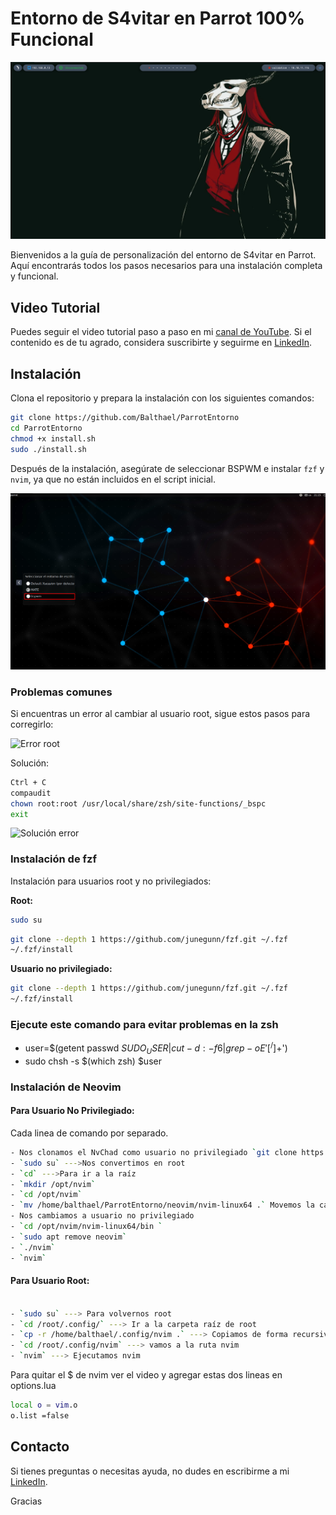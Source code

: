 
# Entorno de S4vitar en Parrot 100% Funcional

![Entorno S4vitar](images/01.png)

Bienvenidos a la guía de personalización del entorno de S4vitar en Parrot. Aquí encontrarás todos los pasos necesarios para una instalación completa y funcional.

## Video Tutorial

Puedes seguir el video tutorial paso a paso en mi [canal de YouTube](https://youtu.be/rY6S9CS6KDc). Si el contenido es de tu agrado, considera suscribirte y seguirme en [LinkedIn](https://www.linkedin.com/in/johnosoriob/).

## Instalación

Clona el repositorio y prepara la instalación con los siguientes comandos:

```bash
git clone https://github.com/Balthael/ParrotEntorno
cd ParrotEntorno
chmod +x install.sh
sudo ./install.sh
```

Después de la instalación, asegúrate de seleccionar BSPWM e instalar `fzf` y `nvim`, ya que no están incluidos en el script inicial.

 ![bspwm](images/02.png)

### Problemas comunes

Si encuentras un error al cambiar al usuario root, sigue estos pasos para corregirlo:

![Error root](images/03.png)

Solución:

```bash
Ctrl + C
compaudit
chown root:root /usr/local/share/zsh/site-functions/_bspc
exit
```

![Solución error](images/04.png)

### Instalación de fzf

Instalación para usuarios root y no privilegiados:

**Root:**

```bash
sudo su
```

```bash
git clone --depth 1 https://github.com/junegunn/fzf.git ~/.fzf
~/.fzf/install
```

**Usuario no privilegiado:**

```bash
git clone --depth 1 https://github.com/junegunn/fzf.git ~/.fzf
~/.fzf/install
```

### Ejecute este comando para evitar problemas en la zsh
- user=$(getent passwd $SUDO_USER | cut -d: -f6 | grep -oE '[^/]+$')
- sudo chsh -s $(which zsh) $user


### Instalación de Neovim

#### Para Usuario No Privilegiado:
Cada linea de comando por separado.

```bash
- Nos clonamos el NvChad como usuario no privilegiado `git clone https://github.com/NvChad/starter ~/.config/nvim`
- `sudo su` --->Nos convertimos en root 
- `cd` --->Para ir a la raíz
- `mkdir /opt/nvim`
- `cd /opt/nvim`
- `mv /home/balthael/ParrotEntorno/neovim/nvim-linux64 .` Movemos la carpeta nvim-linux64 que esta en el repositorio del entorno que clonamos  a la ruta creada.
- Nos cambiamos a usuario no privilegiado
- `cd /opt/nvim/nvim-linux64/bin `
- `sudo apt remove neovim`
- `./nvim` 
- `nvim`

```

#### Para Usuario Root:

```bash

- `sudo su` ---> Para volvernos root
- `cd /root/.config/` ---> Ir a la carpeta raíz de root
- `cp -r /home/balthael/.config/nvim .` ---> Copiamos de forma recursiva la carpeta nvim 
- `cd /root/.config/nvim` ---> vamos a la ruta nvim 
- `nvim` ---> Ejecutamos nvim 

```
 Para quitar el $ de nvim ver el video y agregar estas dos lineas en options.lua

```bash
local o = vim.o
o.list =false
```


## Contacto

Si tienes preguntas o necesitas ayuda, no dudes en escribirme a mi [LinkedIn](https://www.linkedin.com/in/johnosoriob/).

Gracias

